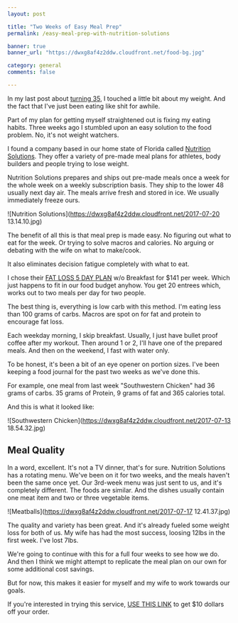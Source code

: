 ```yaml
---
layout: post

title: "Two Weeks of Easy Meal Prep"
permalink: /easy-meal-prep-with-nutrition-solutions

banner: true
banner_url: "https://dwxg8af4z2ddw.cloudfront.net/food-bg.jpg"

category: general
comments: false

---
```


In my last post about [turning 35](on-turning-35), I touched a little bit about my weight. And the fact that I've just been eating like shit for awhile.

Part of my plan for getting myself straightened out is fixing my eating habits. Three weeks ago I stumbled upon an easy solution to the food problem. No, it's not weight watchers.

I found a company based in our home state of Florida called [Nutrition Solutions](https://nutritionsolutionslifestyle.com). They offer a variety of pre-made meal plans for athletes, body builders and people trying to lose weight.

Nutrition Solutions prepares and ships out pre-made meals once a week for the whole week on a weekly subscription basis. They ship to the lower 48 usually next day air. The meals arrive fresh and stored in ice. We usually immediately freeze ours.

![Nutrition Solutions](https://dwxg8af4z2ddw.cloudfront.net/2017-07-20 13.14.10.jpg)

The benefit of all this is that meal prep is made easy. No figuring out what to eat for the week. Or trying to solve macros and calories. No arguing or debating with the wife on what to make/cook.

It also eliminates decision fatigue completely with what to eat.

I chose their [FAT LOSS 5 DAY PLAN](https://nutritionsolutionslifestyle.com/weight-loss-meals-plans/) w/o Breakfast for $141 per week. Which just happens to fit in our food budget anyhow.  You get 20 entrees which, works out to two meals per day for two people.

The best thing is, everything is low carb with this method. I'm eating less than 100 grams of carbs. Macros are spot on for fat and protein to encourage fat loss.

Each weekday morning, I skip breakfast. Usually, I just have bullet proof coffee after my workout. Then around 1 or 2, I'll have one of the prepared meals. And then on the weekend, I fast with water only.

To be honest, it's been a bit of an eye opener on portion sizes. I've been keeping a food journal for the past two weeks as we've done this.

For example, one meal from last week "Southwestern Chicken" had 36 grams of carbs. 35 grams of Protein, 9 grams of fat and 365 calories total.

And this is what it looked like:

![Southwestern Chicken](https://dwxg8af4z2ddw.cloudfront.net/2017-07-13 18.54.32.jpg)


Meal Quality
---

In a word, excellent. It's not a TV dinner, that's for sure. Nutrition Solutions has a rotating menu. We've been on it for two weeks, and the meals haven't been the same once yet. Our 3rd-week menu was just sent to us, and it's completely different. The foods are similar. And the dishes usually contain one meat item and two or three vegetable items.

![Meatballs](https://dwxg8af4z2ddw.cloudfront.net/2017-07-17 12.41.37.jpg)

The quality and variety has been great. And it's already fueled some weight loss for both of us. My wife has had the most success, loosing 12lbs in the first week. I've lost 7lbs.

We're going to continue with this for a full four weeks to see how we do. And then I think we might attempt to replicate the meal plan on our own for some additional cost savings.

But for now, this makes it easier for myself and my wife to work towards our goals.

If you're interested in trying this service, [USE THIS LINK](http://nutritionsolutions.refr.cc/michaelkey) to get $10 dollars off your order.








